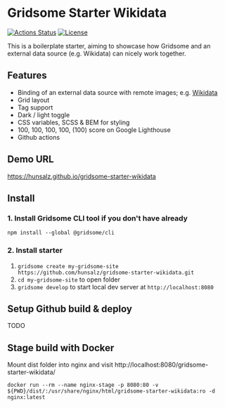# Gridsome Starter Wikidata

[![Actions Status](https://github.com/hunsalz/gridsome-starter-wikidata/workflows/Gridsome%20CI-CD/badge.svg)](https://github.com/hunsalz/gridsome-starter-wikidata/actions)
[![License](https://img.shields.io/badge/license-MIT%20License-blue.svg)](http://doge.mit-license.org)

This is a boilerplate starter, aiming to showcase how Gridsome and an external data source (e.g. Wikidata) can nicely work together.

## Features
- Binding of an external data source with remote images; e.g. [Wikidata](https://www.wikidata.org/)
- Grid layout
- Tag support
- Dark / light toggle
- CSS variables, SCSS & BEM for styling
- 100, 100, 100, 100, (100) score on Google Lighthouse
- Github actions

## Demo URL

https://hunsalz.github.io/gridsome-starter-wikidata

## Install

### 1. Install Gridsome CLI tool if you don't have already

`npm install --global @gridsome/cli`

### 2. Install starter

1. `gridsome create my-gridsome-site https://github.com/hunsalz/gridsome-starter-wikidata.git`
2. `cd my-gridsome-site` to open folder
3. `gridsome develop` to start local dev server at `http://localhost:8080`

## Setup Github build & deploy

TODO

## Stage build with Docker

Mount dist folder into nginx and visit http://localhost:8080/gridsome-starter-wikidata/

```
docker run --rm --name nginx-stage -p 8080:80 -v ${PWD}/dist/:/usr/share/nginx/html/gridsome-starter-wikidata:ro -d nginx:latest
```